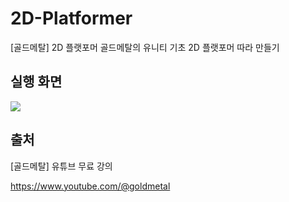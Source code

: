 # 2D-Platformer
[골드메탈] 2D 플랫포머
골드메탈의 유니티 기초 2D 플랫포머 따라 만들기

## 실행 화면

<img src="https://user-images.githubusercontent.com/128384646/275312006-a9ab9e46-2a12-48fe-9b93-4fc3b27a99ed.gif">

## 출처
[골드메탈] 유튜브 무료 강의

<https://www.youtube.com/@goldmetal>
